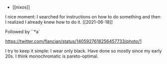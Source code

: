 - [[nixos]]

I nice moment: I searched for instructions on how to do something and then I realized I already knew how to do it. \[\[2021-06-18\]\]

Followed by ``*a`

https://twitter.com/flancian/status/1405927618256457733/photo/1

 I try to keep it simple: I wear only black. Have done so mostly since my early 20s. I think monochromatic is pareto-optimal.